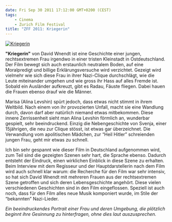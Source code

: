 ```yaml
---
date: Fri Sep 30 2011 17:12:00 GMT+0200 (CEST)
tags:
    - Cinema
    - Zurich Film Festival
title: "ZFF 2011: Kriegerin"
---
```



[![Kriegerin](http://media.tumblr.com/tumblr_lscbfabgq11qa2z4q.jpg "Kriegerin")](http://www.zurichfilmfestival.org/de//filme/2059/kriegerin/)

**"Kriegerin"** von David Wnendt ist eine Geschichte einer jungen,
rechtsextremen Frau irgendwo in einer tristen Kleinstadt in
Ostdeutschland. Der Film bewegt sich auch erstaunlich neutralem Boden,
auf eine Moralpredigt und billige Erklärungsversuche wird verzichtet.
Gezeigt wird vielmehr wie sich diese Frau in ihrer Nazi-Clique
durchschlägt, wie die Leute miteinander umgehen und wie gross ihr Hass
auf alles Fremde ist. Sobald ein Ausländer aufkreuzt, gibt es Radau,
Fäuste fliegen. Dabei hauen die Frauen ebenso drauf wie die Männer.

Marisa (Alina Levshin) spürt jedoch, dass etwas nicht stimmt in ihrem
Weltbild. Nach einem von ihr provozierten Unfall, macht sie eine
Wandlung durch, davon darf aber natürlich niemand etwas mitbekommen.
Diese innere Zerrissenheit sieht man Alina Levshin förmlich an,
wunderbar gespielt, sehr beeindruckend. Einzig die Nebengeschichte von
Svenja, einer 15jährigen, die neu zur Clique stösst, ist etwas gar
überzeichnet. Die Verwandlung vom apolitischen Mädchen, zur “Heil
Hitler” schreienden jungen Frau, geht mir etwas zu schnell.

Ich bin sehr gespannt wie dieser Film in Deutschland aufgenommen wird,
zum Teil sind die gezeigten Szenen sehr hart, die Sprache ebenso.
Dadurch entsteht der Eindruck, einen wirklichen Einblick in diese Szene
zu erhalten. Beim Interview mit dem Regisseur und der Hauptdarstellerin
nach dem Film wird auch schnell klar warum: die Recherche für den Film
war sehr intensiv, so hat sich David Wnendt mit mehreren Frauen aus der
rechtsextremen Szene getroffen und sich deren Lebensgeschichte angehört.
Diese vielen verschiedenen Geschichten sind in den Film eingeflossen.
Speziell ist auch noch, dass für den Film alles neue Musik komponiert
wurde, im Stile der “bekannten” Nazi-Lieder.

*Ein beeindruckendes Portrait einer Frau und deren Umgebung, die
plötzlich beginnt ihre Gesinnung zu hinterfragen, ohne dies laut
auszusprechen.*

